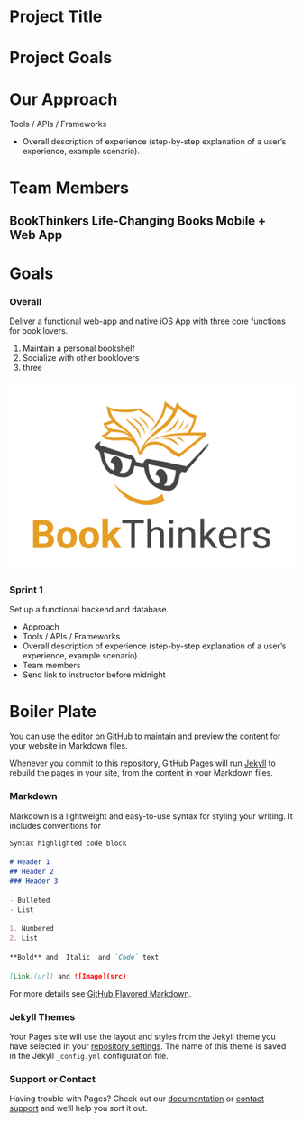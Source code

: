# Project Title

# Project Goals

# Our Approach
Tools / APIs / Frameworks
- Overall description of experience (step-by-step explanation of a user’s experience, example
scenario). 

# Team Members



## BookThinkers Life-Changing Books Mobile + Web App


# Goals
### Overall
Deliver a functional web-app and native iOS App with three core functions for book lovers.
1. Maintain a personal bookshelf
2. Socialize with other booklovers
3. three

![](BookThinkers.jpg?raw=true)

### Sprint 1
Set up a functional backend and database.


- Approach
- Tools / APIs / Frameworks
- Overall description of experience (step-by-step explanation of a user’s experience, example
scenario).
- Team members
- Send link to instructor before midnight



# Boiler Plate
You can use the [editor on GitHub](https://github.com/BookThinkers/BookThinkers/edit/gh-pages/index.md) to maintain and preview the content for your website in Markdown files.

Whenever you commit to this repository, GitHub Pages will run [Jekyll](https://jekyllrb.com/) to rebuild the pages in your site, from the content in your Markdown files.

### Markdown

Markdown is a lightweight and easy-to-use syntax for styling your writing. It includes conventions for

```markdown
Syntax highlighted code block

# Header 1
## Header 2
### Header 3

- Bulleted
- List

1. Numbered
2. List

**Bold** and _Italic_ and `Code` text

[Link](url) and ![Image](src)
```

For more details see [GitHub Flavored Markdown](https://guides.github.com/features/mastering-markdown/).

### Jekyll Themes

Your Pages site will use the layout and styles from the Jekyll theme you have selected in your [repository settings](https://github.com/BookThinkers/BookThinkers/settings). The name of this theme is saved in the Jekyll `_config.yml` configuration file.

### Support or Contact

Having trouble with Pages? Check out our [documentation](https://docs.github.com/categories/github-pages-basics/) or [contact support](https://support.github.com/contact) and we’ll help you sort it out.
